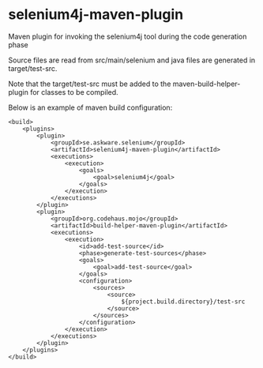 selenium4j-maven-plugin
=======================

Maven plugin for invoking the selenium4j tool during the code generation phase

Source files are read from src/main/selenium and java files are generated in target/test-src.

Note that the target/test-src must be added to the maven-build-helper-plugin for classes to be compiled.


Below is an example of maven build configuration:

	<build>
		<plugins>
			<plugin>
				<groupId>se.askware.selenium</groupId>
				<artifactId>selenium4j-maven-plugin</artifactId>
				<executions>
					<execution>
						<goals>
							<goal>selenium4j</goal>
						</goals>
					</execution>
				</executions>
			</plugin>
			<plugin>
				<groupId>org.codehaus.mojo</groupId>
				<artifactId>build-helper-maven-plugin</artifactId>
				<executions>
					<execution>
						<id>add-test-source</id>
						<phase>generate-test-sources</phase>
						<goals>
							<goal>add-test-source</goal>
						</goals>
						<configuration>
							<sources>
								<source>
									${project.build.directory}/test-src
								</source>
							</sources>
						</configuration>
					</execution>
				</executions>
			</plugin>
		</plugins>
	</build>
